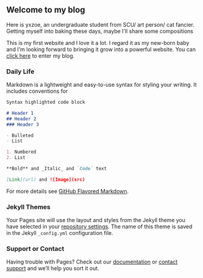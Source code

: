 ## Welcome to my blog

Here is yxzoe, an undergraduate student from SCU/ art person/ cat fancier. Getting myself into baking these days, maybe I'll share some compositions 

This is my first website and I love it a lot. I regard it as my new-born baby and I'm looking forward to bringing it grow into a powerful website. You can [click here](http://www.yxzoe.github.io/) to enter my blog.

### Daily Life

Markdown is a lightweight and easy-to-use syntax for styling your writing. It includes conventions for

```markdown
Syntax highlighted code block

# Header 1
## Header 2
### Header 3

- Bulleted
- List

1. Numbered
2. List

**Bold** and _Italic_ and `Code` text

[Link](url) and ![Image](src)
```

For more details see [GitHub Flavored Markdown](https://guides.github.com/features/mastering-markdown/).

### Jekyll Themes

Your Pages site will use the layout and styles from the Jekyll theme you have selected in your [repository settings](https://github.com/yxzoe/yxzoe.github.io/settings). The name of this theme is saved in the Jekyll `_config.yml` configuration file.

### Support or Contact

Having trouble with Pages? Check out our [documentation](https://help.github.com/categories/github-pages-basics/) or [contact support](https://github.com/contact) and we’ll help you sort it out.
